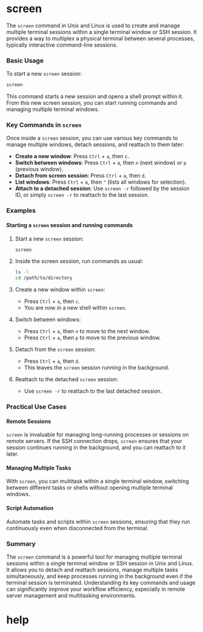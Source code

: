 # screen

The `screen` command in Unix and Linux is used to create and manage multiple terminal sessions within a single terminal window or SSH session. It provides a way to multiplex a physical terminal between several processes, typically interactive command-line sessions.

### Basic Usage

To start a new `screen` session:

```sh
screen
```

This command starts a new session and opens a shell prompt within it. From this new screen session, you can start running commands and managing multiple terminal windows.

### Key Commands in `screen`

Once inside a `screen` session, you can use various key commands to manage multiple windows, detach sessions, and reattach to them later:

- **Create a new window**: Press `Ctrl` + `a`, then `c`.
- **Switch between windows**: Press `Ctrl` + `a`, then `n` (next window) or `p` (previous window).
- **Detach from screen session**: Press `Ctrl` + `a`, then `d`.
- **List windows**: Press `Ctrl` + `a`, then `"` (lists all windows for selection).
- **Attach to a detached session**: Use `screen -r` followed by the session ID, or simply `screen -r` to reattach to the last session.

### Examples

#### Starting a `screen` session and running commands

1. Start a new `screen` session:
   ```sh
   screen
   ```

2. Inside the screen session, run commands as usual:
   ```sh
   ls -l
   cd /path/to/directory
   ```

3. Create a new window within `screen`:
   - Press `Ctrl` + `a`, then `c`.
   - You are now in a new shell within `screen`.

4. Switch between windows:
   - Press `Ctrl` + `a`, then `n` to move to the next window.
   - Press `Ctrl` + `a`, then `p` to move to the previous window.

5. Detach from the `screen` session:
   - Press `Ctrl` + `a`, then `d`.
   - This leaves the `screen` session running in the background.

6. Reattach to the detached `screen` session:
   - Use `screen -r` to reattach to the last detached session.

### Practical Use Cases

#### Remote Sessions

`screen` is invaluable for managing long-running processes or sessions on remote servers. If the SSH connection drops, `screen` ensures that your session continues running in the background, and you can reattach to it later.

#### Managing Multiple Tasks

With `screen`, you can multitask within a single terminal window, switching between different tasks or shells without opening multiple terminal windows.

#### Script Automation

Automate tasks and scripts within `screen` sessions, ensuring that they run continuously even when disconnected from the terminal.

### Summary

The `screen` command is a powerful tool for managing multiple terminal sessions within a single terminal window or SSH session in Unix and Linux. It allows you to detach and reattach sessions, manage multiple tasks simultaneously, and keep processes running in the background even if the terminal session is terminated. Understanding its key commands and usage can significantly improve your workflow efficiency, especially in remote server management and multitasking environments.


# help 

```

```
